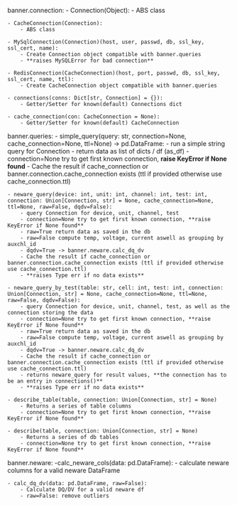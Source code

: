 banner.connection:
    - Connection(Object):
        - ABS class

    - CacheConnection(Connection):
        - ABS class

    - MySqlConnection(Connection)(host, user, passwd, db, ssl_key, ssl_cert, name):
        - Create Connection object compatible with banner.queries  
        - **raises MySQLError for bad connection**

    - RedisConnection(CacheConnection)(host, port, passwd, db, ssl_key, ssl_cert, name, ttl):
        - Create CacheConnection object compatible with banner.queries  

    - connections(conns: Dict[str, Connection] = {}):
        - Getter/Setter for known(default) Connections dict

    - cache_connection(con: CacheConnection = None):
        - Getter/Setter for known(default) CacheConnection

banner.queries:
    - simple_query(query: str, connection=None, cache_connection=None, ttl=None) -> pd.DataFrame:
        - run a simple string query for Connection
        - return data as list of dicts / df (as_df) 
        - connection=None try to get first known connection, **raise KeyError if None found**
        - Cache the result if cache_connection or banner.connection.cache_connection exists (ttl if provided otherwise use cache_connection.ttl)

    - neware_query(device: int, unit: int, channel: int, test: int, connection: Union[Connection, str] = None, cache_connection=None, ttl=None, raw=False, dqdv=False):
        - query Connection for device, unit, channel, test 
        - connection=None try to get first known connection, **raise KeyError if None found**
        - raw=True return data as saved in the db
        - raw=False compute temp, voltage, current aswell as grouping by auxchl_id
        - dqdv=True -> banner.neware.calc_dq_dv 
        - Cache the result if cache_connection or banner.connection.cache_connection exists (ttl if provided otherwise use cache_connection.ttl)
        - **raises Type err if no data exists**

    - neware_query_by_test(table: str, cell: int, test: int, connection: Union[Connection, str] = None, cache_connection=None, ttl=None, raw=False, dqdv=False):
        - query Connection for device, unit, channel, test, as well as the connection storing the data
        - connection=None try to get first known connection, **raise KeyError if None found**
        - raw=True return data as saved in the db
        - raw=False compute temp, voltage, current aswell as grouping by auxchl_id
        - dqdv=True -> banner.neware.calc_dq_dv 
        - Cache the result if cache_connection or banner.connection.cache_connection exists (ttl if provided otherwise use cache_connection.ttl)
        - returns neware_query for result values, **the connection has to be an entry in connections()**
        - **raises Type err if no data exists**
    
    - describe_table(table, connection: Union[Connection, str] = None)
        - Returns a series of table columns
        - connection=None try to get first known connection, **raise KeyError if None found**

    - describe(table, connection: Union[Connection, str] = None)
        - Returns a series of db tables
        - connection=None try to get first known connection, **raise KeyError if None found**

banner.neware:
    -calc_neware_cols(data: pd.DataFrame):
        - calculate neware columns for a valid neware DataFrame

    - calc_dq_dv(data: pd.DataFrame, raw=False):
        - Calculate DQ/DV for a valid neware df
        - raw=False: remove outliers